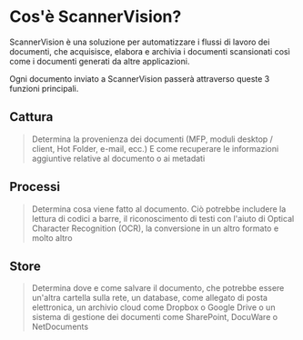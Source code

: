 # Cos'è ScannerVision?
ScannerVision è una soluzione per automatizzare i flussi di lavoro dei documenti, che acquisisce, elabora e archivia i documenti scansionati così come i documenti generati da altre applicazioni.

Ogni documento inviato a ScannerVision passerà attraverso queste 3 funzioni principali.


## Cattura
> Determina la provenienza dei documenti (MFP, moduli desktop / client, Hot Folder, e-mail, ecc.) E come recuperare le informazioni aggiuntive relative al documento o ai metadati

## Processi
> Determina cosa viene fatto al documento. Ciò potrebbe includere la lettura di codici a barre, il riconoscimento di testi con l'aiuto di Optical Character Recognition (OCR), la conversione in un altro formato e molto altro

## Store
> Determina dove e come salvare il documento, che potrebbe essere un'altra cartella sulla rete, un database, come allegato di posta elettronica, un archivio cloud come Dropbox o Google Drive o un sistema di gestione dei documenti come SharePoint, DocuWare o NetDocuments